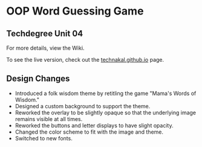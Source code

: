 # OOP Word Guessing Game
## Techdegree Unit 04

For more details, view the Wiki.

To see the live version, check out the [technakal.github.io](https://technakal.github.io/techdegree-unit-04/) page.

## Design Changes
* Introduced a folk wisdom theme by retitling the game "Mama's Words of Wisdom."
* Designed a custom background to support the theme.
* Reworked the overlay to be slightly opaque so that the underlying image remains visible at all times.
* Reworked the buttons and letter displays to have slight opacity.
* Changed the color scheme to fit with the image and theme.
* Switched to new fonts.
